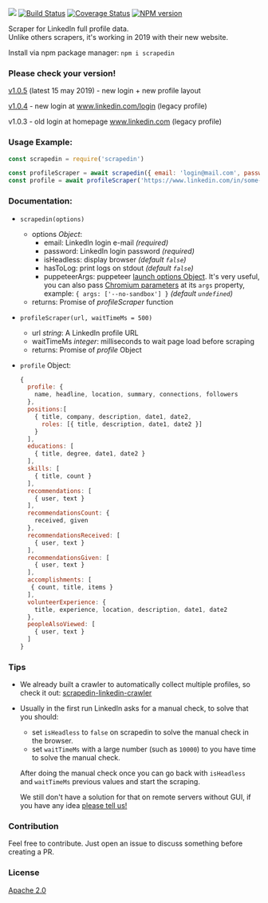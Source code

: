 ![](https://github.com/leonardiwagner/scrapedin/raw/master/logo.png)
[![Build Status](https://travis-ci.org/leonardiwagner/scrapedin.svg?branch=master)](https://travis-ci.org/leonardiwagner/scrapedin) [![Coverage Status](https://coveralls.io/repos/github/leonardiwagner/scrapedin/badge.svg?branch=master)](https://coveralls.io/github/leonardiwagner/scrapedin?branch=master)
[![NPM version](https://img.shields.io/npm/v/scrapedin.svg)](https://www.npmjs.com/package/scrapedin)

Scraper for LinkedIn full profile data.<br/>
Unlike others scrapers, it's working in 2019 with their new website.

Install via npm package manager: `npm i scrapedin`

### Please check your version!
[v1.0.5](https://github.com/linkedtales/scrapedin/releases/tag/v1.0.5) (latest 15 may 2019) - new login + new profile layout

[v1.0.4](https://github.com/linkedtales/scrapedin/pull/18) - new login at www.linkedin.com/login (legacy profile)

v1.0.3 - old login at homepage www.linkedin.com (legacy profile)

### Usage Example:

```javascript
const scrapedin = require('scrapedin')

const profileScraper = await scrapedin({ email: 'login@mail.com', password: 'pass' })
const profile = await profileScraper('https://www.linkedin.com/in/some-profile/')
```

### Documentation:

- `scrapedin(options)`
  - options *Object*:
    - email: LinkedIn login e-mail *(required)*
    - password: LinkedIn login password *(required)*
    - isHeadless: display browser *(default `false`)*
    - hasToLog: print logs on stdout *(default `false`)*
    - puppeteerArgs: puppeteer [launch options Object](https://github.com/GoogleChrome/puppeteer/blob/master/docs/api.md#puppeteerlaunchoptions). It's very useful, you can also pass [Chromium parameters](https://peter.sh/experiments/chromium-command-line-switches/) at its `args` property, example: `{ args: ['--no-sandbox'] }`  *(default `undefined`)*
  - returns: Promise of *profileScraper* function

- `profileScraper(url, waitTimeMs = 500)`
  - url *string*: A LinkedIn profile URL
  - waitTimeMs *integer*: milliseconds to wait page load before scraping
  - returns: Promise of *profile* Object

- `profile` Object:
  ```javascript
  {
    profile: {
      name, headline, location, summary, connections, followers
    },
    positions:[
      { title, company, description, date1, date2,
        roles: [{ title, description, date1, date2 }]
      }
    ],
    educations: [
      { title, degree, date1, date2 }
    ],
    skills: [
      { title, count }
    ],
    recommendations: [
      { user, text }
    ],
    recommendationsCount: {
      received, given
    },
    recommendationsReceived: [
      { user, text }
    ],
    recommendationsGiven: [
      { user, text }
    ],
    accomplishments: [
     { count, title, items }
    ],
    volunteerExperience: {
      title, experience, location, description, date1, date2
    },
    peopleAlsoViewed: [
      { user, text }
    ]
  }
  ```
### Tips

- We already built a crawler to automatically collect multiple profiles, so check it out: [scrapedin-linkedin-crawler](https://github.com/linkedtales/scrapedin-linkedin-crawler)

- Usually in the first run LinkedIn asks for a manual check, to solve that you should:
  - set `isHeadless` to `false` on scrapedin to solve the manual check in the browser.
  - set `waitTimeMs` with a large number (such as  `10000`) to you have time to solve the manual check.

  After doing the manual check once you can go back with `isHeadless` and `waitTimeMs` previous values and start the scraping.

  We still don't have a solution for that on remote servers without GUI, if you have any idea [please tell us!](https://github.com/linkedtales/scrapedin/issues)

### Contribution

Feel free to contribute. Just open an issue to discuss something before creating a PR.

### License

[Apache 2.0][apache-license]

[apache-license]:./LICENSE
